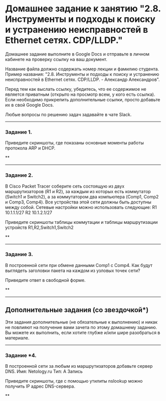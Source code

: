 # Домашнее задание к занятию "2.8. Инструменты и подходы к поиску и устранению неисправностей в Ethernet сетях. CDP/LLDP."

Домашнее задание выполните в Google Docs и отправьте в личном кабинете на проверку ссылку на ваш документ.

Название файла должно содержать номер лекции и фамилию студента. Пример названия: "2.8. Инструменты и подходы к поиску и устранению неисправностей в Ethernet сетях. CDP/LLDP. - Александр Александров".

Перед тем как выслать ссылку, убедитесь, что ее содержимое не является приватным (открыто на просмотр всем, у кого есть ссылка). Если необходимо прикрепить дополнительные ссылки, просто добавьте их в свой Google Docs.

Любые вопросы по решению задач задавайте в чате Slack.

---

### Задание 1.


Приведите скриншоты, где показаны основные моменты работы протокола ARP и DHCP.

**

---

### Задание 2.
В Cisco Packet Tracer соберите сеть состоящую из двух маршрутизаторов (R1 и R2), за каждым из которых есть коммутатор (Switch1 и Switch2), а за коммутатором два компьютера (Comp1, Comp2 и Comp3, Comp4). Все устройства этой сети должны быть доступны между собой.
Сетевые настройки можно использовать следующие:
R1 10.1.1.1/27
R2 10.1.2.1/27

Приведите скриншоты таблицы коммутации и таблицы маршрутизации устройств R1,R2,Switch1,Switch2

**

---

### Задание 3.
В построенной сети при обмене данными Comp1 с Comp4. Как будут выглядеть заголовки пакета на каждом из узловых точек сети? 

Приведите ответ в свободной форме.

**

---

## Дополнительные задания (со звездочкой*)

Эти задания дополнительные (не обязательные к выполнению) и никак не повлияют на получение вами зачета по этому домашнему заданию. Вы можете их выполнить, если хотите глубже и/или шире разобраться в материале.

---

### Задание *4.
В построенной сети за любым из маршрутизаторов добавьте сервер DNS. Имя: Netology.ru Тип: A Запись

Приведите скриншоты, где с помощью утилиты nslookup можно получить IP адрес DNS-сервера.


**

